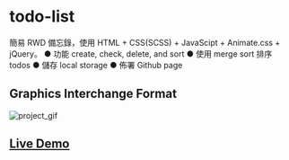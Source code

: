 # todo-list
簡易 RWD 備忘錄，使用 HTML + CSS(SCSS) + JavaScipt + Animate.css + jQuery。
● 功能 create, check, delete, and sort
● 使用 merge sort 排序 todos
● 儲存 local storage
● 佈署 Github page
## Graphics Interchange Format
![project_gif](https://user-images.githubusercontent.com/91156531/180043047-5cef4e5d-4620-4d66-84f3-1f06dac46449.gif)
## <a href="https://tun-chungcheng.github.io/todo-list/">Live Demo</a>
